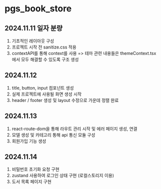 # pgs_book_store

2024.11.11 일자 분량
--
1. 기초적인 레이아웃 구성
2. 프로젝트 시작 전 sanitize.css 적용
3. contextAPI를 통해 context를 사용 =>
테마 관련 내용들은 themeContext.tsx에서 모두 해결할 수 있도록 구조 생성

2024.11.12
--
1. title, button, input 컴포넌트 생성
2. 실제 프로젝트에 사용될 화면 생성 시작
3. header / footer 생성 및 layout 수정으로 가운데 정렬 완료

2024.11.13
--
1. react-route-dom을 통해 라우트 관리 시작 및 에러 페이지 생성, 연결
2. 모델 생성 및 카테고리 통해 api 통신 모듈 구성
3. 회원가입 기능 생성

2024.11.14
--
1. 비밀번호 초기화 요청 구현
2. zustand 사용하여 로그인 상태 구현 (로컬스토리지 이용)
3. 도서 목록 페이지 구현